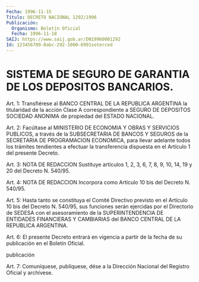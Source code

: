```yaml
---
Fecha: 1996-11-15
Título: DECRETO NACIONAL 1292/1996
Publicación:
  Organismo: Boletín Oficial
  Fecha: 1996-11-18
SAIJ: https://www.saij.gob.ar/DN19960001292
Id: 123456789-0abc-292-1000-6991soterced
---
```

# SISTEMA DE SEGURO DE GARANTIA DE LOS DEPOSITOS BANCARIOS.

<a id="1"></a>
Art. 1: Transfiérese al BANCO CENTRAL DE LA REPUBLICA ARGENTINA la titularidad de la acción Clase A correspondiente a SEGURO DE DEPOSITOS SOCIEDAD ANONIMA de propiedad del ESTADO NACIONAL.

<a id="2"></a>
Art. 2: Facúltase al MINISTERIO DE ECONOMIA Y OBRAS Y SERVICIOS PUBLICOS, a través de la SUBSECRETARIA DE BANCOS Y SEGUROS de la SECRETARIA DE PROGRAMACION ECONOMICA, para llevar adelante todos los trámites tendientes a efectuar la transferencia dispuesta en el Artículo 1 del presente Decreto.

<a id="3"></a>
Art. 3:  NOTA DE REDACCION Sustituye artículos 1, 2, 3, 6, 7, 8, 9, 10, 14, 19 y 20 del Decreto N. 540/95.

<a id="4"></a>
Art. 4: NOTA DE REDACCION Incorpora como Artículo 10 bis del Decreto N. 540/95.

<a id="5"></a>
Art. 5: Hasta tanto se constituya el Comité Directivo previsto en el Artículo 10 bis del Decreto N. 540/95, sus funciones serán ejercidas por el Directorio de SEDESA con el asesoramiento de la SUPERINTENDENCIA DE ENTIDADES FINANCIERAS Y CAMBIARIAS del BANCO CENTRAL DE LA REPUBLICA ARGENTINA.

<a id="6"></a>
Art. 6: El presente Decreto entrará en vigencia a partir de la fecha de su publicación en el Boletín Oficial.

publicación

<a id="7"></a>
Art. 7: Comuníquese, publíquese,  dése a la Dirección Nacional del Registro Oficial y archívese.